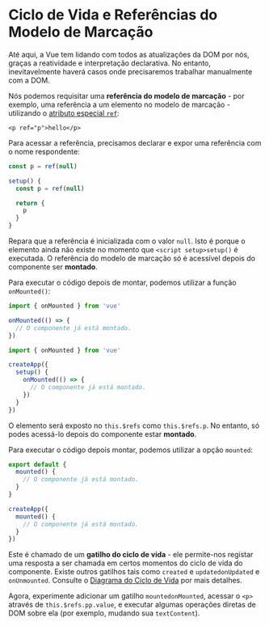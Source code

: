 # Ciclo de Vida e Referências do Modelo de Marcação

Até aqui, a Vue tem lidando com todos as atualizações da DOM por nós, graças a reatividade e interpretação declarativa. No entanto, inevitavelmente haverá casos onde precisaremos trabalhar manualmente com a DOM.

Nós podemos requisitar uma **referência do modelo de marcação** - por exemplo, uma referência a um elemento no modelo de marcação - utilizando o <a target="_blank" href="/api/built-in-special-attributes.html#ref">atributo especial `ref`</a>:

```vue-html
<p ref="p">hello</p>
```

<div class="composition-api">

Para acessar a referência, precisamos declarar <span class="html"> e expor</span> uma referência com o nome respondente:

<div class="sfc">

```js
const p = ref(null)
```

</div>
<div class="html">

```js
setup() {
  const p = ref(null)

  return {
    p
  }
}
```

</div>

Repara que a referência é inicializada com o valor `null`. Isto é porque o elemento ainda não existe no momento que <span class="sfc">`<script setup>`</span><span class="html">`setup()`</span> é executada. O referência do modelo de marcação só é acessível depois do componente ser **montado**.

Para executar o código depois de montar, podemos utilizar a função `onMounted()`:

<div class="sfc">

```js
import { onMounted } from 'vue'

onMounted(() => {
  // O componente já está montado.
})
```

</div>
<div class="html">

```js
import { onMounted } from 'vue'

createApp({
  setup() {
    onMounted(() => {
      // O componente já está montado.
    })
  }
})
```

</div>
</div>

<div class="options-api">

O elemento será exposto no `this.$refs` como `this.$refs.p`. No entanto, só podes acessá-lo depois do componente estar **montado**.

Para executar o código depois montar, podemos utilizar a opção `mounted`:

<div class="sfc">

```js
export default {
  mounted() {
    // O componente já está montado.
  }
}
```

</div>
<div class="html">

```js
createApp({
  mounted() {
    // O componente já está montado.
  }
})
```

</div>
</div>

Este é chamado de um **gatilho do ciclo de vida** - ele permite-nos registar uma resposta a ser chamada em certos momentos do ciclo de vida do componente. Existe outros gatilhos tais como <span class="options-api">`created` e `updated`</span><span class="composition-api">`onUpdated` e `onUnmounted`</span>. Consulte o <a target="_blank" href="/guide/essentials/lifecycle.html#lifecycle-diagram">Diagrama do Ciclo de Vida</a> por mais detalhes.

Agora, experimente adicionar um gatilho <span class="options-api">`mounted`</span><span class="composition-api">`onMounted`</span>, acessar o `<p>` através de <span class="options-api">`this.$refs.p`</span><span class="composition-api">`p.value`</span>, e executar algumas operações diretas de DOM sobre ela (por exemplo, mudando sua `textContent`).
